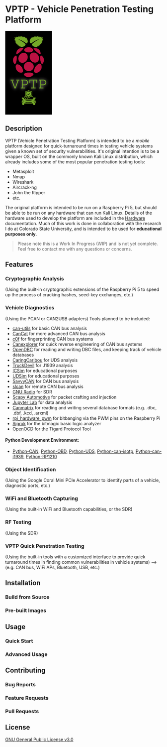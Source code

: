 # VPTP - Vehicle Penetration Testing Platform

<img src="./imgs/vptp-logo.png" alt="VPTP Logo" width="30%" style="max-width:200px; height:auto;">


## Description
VPTP (Vehicle Penetration Testing Platform) is intended to be a *mobile* platform designed for quick-turnaround times in testing vehicle systems given a known set of security vulnerabilities. It's original intention is to be a wrapper OS, built on the commonly known Kali Linux distribution, which already includes some of the most popular penetration testing tools:

- Metasploit
- Nmap
- Wireshark
- Aircrack-ng
- John the Ripper
- etc.

The original platform is intended to be run on a Raspberry Pi 5, but should be able to be run on any hardware that can run Kali Linux. Details of the hardware used to develop the platform are included in the [Hardware](./hardware/hardware.md) documentation. Much of this work is done in collaboration with the research I do at Colorado State University, and is intended to be used for **educational purposes only.**

> Please note this is a Work In Progress (WIP) and is not yet complete. Feel free to contact me with any questions or concerns.

## Features

### Cryptographic Analysis

(Using the built-in cryptographic extensions of the Raspberry Pi 5 to speed up the process of cracking hashes, seed-key exchanges, etc.)

### Vehicle Diagnostics 

(Using the PCAN or CAN2USB adapters)
Tools planned to be included:
- [can-utils](https://github.com/linux-can/can-utils) for basic CAN bus analysis
- [CanCat](https://github.com/atlas0fd00m/CanCat) for more advanced CAN bus analysis
- [c0f](https://github.com/zombieCraig/c0f) for fingerprinting CAN bus systems
- [Canexplorer](https://github.com/Tbruno25/can-explorer) for quick reverse engineering of CAN bus systems
- [OpenDBC](https://github.com/commaai/opendbc) for reading and writing DBC files, and keeping track of vehicle databases
- [CaringCaribou](https://github.com/CaringCaribou/caringcaribou) for UDS analysis
- [TruckDevil](https://github.com/LittleBlondeDevil/TruckDevil) for J1939 analysis
- [ICSim](https://github.com/zombieCraig/ICSim) for educational purposes
- [UDSim](https://github.com/zombieCraig/UDSim) for educational purposes
- [SavvyCAN](https://www.savvycan.com/) for CAN bus analysis
- [slcan](https://github.com/tixiv/lib-slcan) for remote CAN bus analysis
- [GNU Radio](https://www.gnuradio.org/) for SDR
- [Scapy Automotive](https://scapy.readthedocs.io/en/latest/installation.html) for packet crafting and injection
- [Jupyter Lab](https://jupyter.org/) for data analysis
- [Canmatrix](https://github.com/ebroecker/canmatrix) for reading and writing several database formats (e.g. .dbc, .dbf, .kcd, .arxml)
- [rpi_hardware_pwm](https://github.com/Pioreactor/rpi_hardware_pwm) for bitbanging via the PWM pins on the Raspberry Pi
- [Sigrok](https://sigrok.org/wiki/Main_Page) for the bitmagic basic logic analyzer
- [OpenOCD](https://openocd.org/) for the Tigard Protocol Tool

#### Python Development Environment:
- [Python-CAN](https://pypi.org/project/python-can/), [Python-OBD](https://python-obd.readthedocs.io/en/latest/), [Python-UDS](https://python-uds.readthedocs.io/en/latest/installation.html), [Python-can-isotp](https://github.com/pylessard/python-can-isotp), [Python-can-j1939](https://github.com/juergenH87/python-can-j1939), [Python-RP1210](https://pypi.org/project/RP1210/)

### Object Identification

(Using the Google Coral Mini PCIe Accelerator to identify parts of a vehicle, diagnostic ports, etc.)

### WiFi and Bluetooth Capturing

(Using the built-in WiFi and Bluetooth capabilities, or the SDR)

### RF Testing

(Using the SDR)

### VPTP Quick Penetration Testing

(Using the built-in tools with a customized interface to provide quick turnaround times in finding common vulnerabilities in vehicle systems) --> (e.g. CAN bus, WiFi APs, Bluetooth, USB, etc.)

## Installation

### Build from Source

### Pre-built Images

## Usage

### Quick Start

### Advanced Usage

## Contributing

### Bug Reports

### Feature Requests

### Pull Requests

## License
[GNU General Public License v3.0](./LICENSE)
